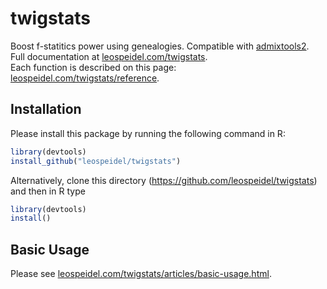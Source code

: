 # twigstats

Boost f-statitics power using genealogies. Compatible with [admixtools2](https://uqrmaie1.github.io/admixtools/index.html).<br/>
Full documentation at [leospeidel.com/twigstats](https://leospeidel.com/twigstats).<br/>
Each function is described on this page: [leospeidel.com/twigstats/reference](https://leospeidel.com/twigstats/reference).

## Installation

Please install this package by running the following command in R:
```R
library(devtools)
install_github("leospeidel/twigstats")
```

Alternatively, clone this directory (https://github.com/leospeidel/twigstats) and then in R type
```R
library(devtools)
install()
```

## Basic Usage

Please see [leospeidel.com/twigstats/articles/basic-usage.html](https://leospeidel.com/twigstats/articles/basic-usage.html).

